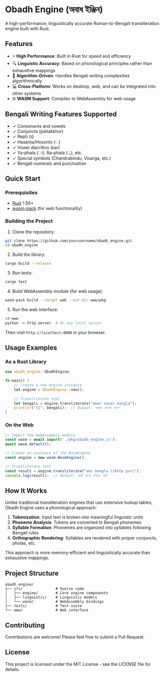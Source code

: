 # Obadh Engine (অবাধ ইঞ্জিন)

A high-performance, linguistically accurate Roman-to-Bengali transliteration engine built with Rust.

## Features

- ⚡ **High Performance**: Built in Rust for speed and efficiency
- 🔍 **Linguistic Accuracy**: Based on phonological principles rather than exhaustive mappings
- 🧩 **Algorithm-Driven**: Handles Bengali writing complexities algorithmically
- 💻 **Cross-Platform**: Works on desktop, web, and can be integrated into other systems
- 🌐 **WASM Support**: Compiles to WebAssembly for web usage

## Bengali Writing Features Supported

- ✓ Consonants and vowels
- ✓ Conjuncts (juktakkhor)
- ✓ Reph (র্)
- ✓ Hasanta/Hosonto (্)
- ✓ Vowel diacritics (kar)
- ✓ Ya-phala (্য), Ra-phala (্র), etc.
- ✓ Special symbols (Chandrabindu, Visarga, etc.)
- ✓ Bengali numerals and punctuation

## Quick Start

### Prerequisites

- [Rust](https://www.rust-lang.org/tools/install) 1.56+
- [wasm-pack](https://rustwasm.github.io/wasm-pack/installer/) (for web functionality)

### Building the Project

1. Clone the repository:

```bash
git clone https://github.com/yourusername/obadh_engine.git
cd obadh_engine
```

2. Build the library:

```bash
cargo build --release
```

3. Run tests:

```bash
cargo test
```

4. Build WebAssembly module (for web usage):

```bash
wasm-pack build --target web --out-dir www/pkg
```

5. Run the web interface:

```bash
cd www
python -m http.server  # Or any local server
```

Then visit `http://localhost:8000` in your browser.

## Usage Examples

### As a Rust Library

```rust
use obadh_engine::ObadhEngine;

fn main() {
    // Create a new engine instance
    let engine = ObadhEngine::new();
    
    // Transliterate text
    let bengali = engine.transliterate("amar sonar bangla");
    println!("{}", bengali);  // Output: আমার সোনার বাংলা
}
```

### On the Web

```javascript
// Import the WebAssembly module
const wasm = await import('./pkg/obadh_engine.js');
await wasm.default();

// Create an instance of the WasmEngine
const engine = new wasm.WasmEngine();

// Transliterate text
const result = engine.transliterate("ami bangla likhte pari");
console.log(result);  // Output: আমি বাংলা লিখতে পারি
```

## How It Works

Unlike traditional transliteration engines that use extensive lookup tables, Obadh Engine uses a phonological approach:

1. **Tokenization**: Input text is broken into meaningful linguistic units
2. **Phoneme Analysis**: Tokens are converted to Bengali phonemes
3. **Syllable Formation**: Phonemes are organized into syllables following Bengali rules
4. **Orthographic Rendering**: Syllables are rendered with proper conjuncts, pholas, etc.

This approach is more memory-efficient and linguistically accurate than exhaustive mappings.

## Project Structure

```
obadh_engine/
├── src/               # Source code
│   ├── engine/        # Core engine components
│   ├── linguistic/    # Linguistic models
│   └── wasm/          # WebAssembly bindings
├── tests/             # Test suite
└── www/               # Web interface
```

## Contributing

Contributions are welcome! Please feel free to submit a Pull Request.

## License

This project is licensed under the MIT License - see the LICENSE file for details.